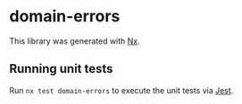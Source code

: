 # domain-errors

This library was generated with [Nx](https://nx.dev).

## Running unit tests

Run `nx test domain-errors` to execute the unit tests via [Jest](https://jestjs.io).
